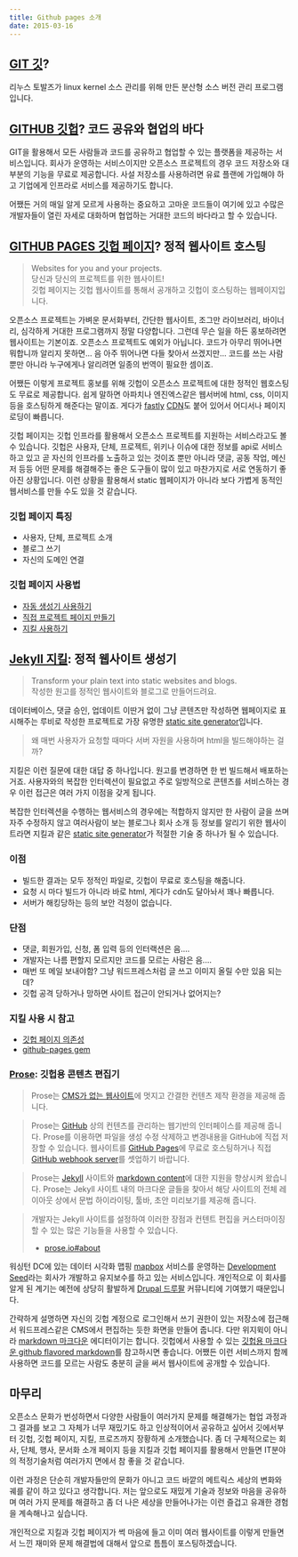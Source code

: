 ```yaml
---
title: Github pages 소개
date: 2015-03-16
---
```


## <i class="openwebicons openwebicons-git"></i> [GIT 깃](http://git-scm.com)?

리누스 토발즈가 linux kernel 소스 관리를 위해 만든 분산형 소스 버전 관리 프로그램입니다.

## <span class="mega-octicon really-more-mega octicon-mark-github"></span> [GITHUB 깃헙](http://github.com)? 코드 공유와 협업의 바다

GIT을 활용해서 모든 사람들과 코드를 공유하고 협업할 수 있는 플랫폼을 제공하는 서비스입니다. 회사가 운영하는 서비스이지만 오픈소스 프로젝트의 경우 코드 저장소와 대부분의 기능을 무료로 제공합니다. 사설 저장소를 사용하려면 유료 플랜에 가입해야 하고 기업에게 인프라로 서비스를 제공하기도 합니다. 

어쨌든 거의 매일 알게 모르게 사용하는 중요하고 고마운 코드들이 여기에 있고 수많은 개발자들이 열린 자세로 대화하며 협업하는 거대한 코드의 바다라고 할 수 있습니다.

## <span class="mega-octicon really-more-mega octicon-octoface"></span> [GITHUB PAGES 깃헙 페이지](http://pages.github.com)? 정적 웹사이트 호스팅

> Websites for you and your projects.   
> 당신과 당신의 프로젝트를 위한 웹사이트!   
> 깃헙 페이지는 깃헙 웹사이트를 통해서 공개하고 깃헙이 호스팅하는 웹페이지입니다. 

<!--break-->

오픈소스 프로젝트는 가벼운 문서화부터, 간단한 웹사이트, 조그만 라이브러리, 바이너리, 심각하게 거대한 프로그램까지 정말 다양합니다. 그런데 무슨 일을 하든 홍보하려면 웹사이트는 기본이죠. 오픈소스 프로젝트도 예외가 아닙니다. 코드가 아무리 뛰어나면 뭐합니까 알리지 못하면... 음 아주 뛰어나면 다들 찾아서 쓰겠지만... 코드를 쓰는 사람뿐만 아니라 누구에게나 알리려면 일종의 번역이 필요한 셈이죠.

어쨌든 이렇게 프로젝트 홍보를 위해 깃헙이 오픈소스 프로젝트에 대한 정적인 웹호스팅도 무료로 제공합니다. 쉽게 말하면 아파치나 엔진엑스같은 웹서버에 html, css, 이미지 등을 호스팅하게 해준다는 말이죠. 게다가 [fastly](http://www.fastly.com/customers/github/) [CDN](http://en.wikipedia.org/wiki/Content_delivery_networ)도 붙어 있어서 어디서나 페이지 로딩이 빠릅니다.

깃헙 페이지는 깃헙 인프라를 활용해서 오픈소스 프로젝트를 지원하는 서비스라고도 볼 수 있습니다. 깃헙은 사용자, 단체, 프로젝트, 위키나 이슈에 대한 정보를 api로 서비스하고 있고 곧 자신의 인프라를 노출하고 있는 것이죠 뿐만 아니라 댓글, 공동 작업, 메신저 등등 어떤 문제를 해결해주는 좋은 도구들이 많이 있고 마찬가지로 서로 연동하기 좋아진 상황입니다. 이런 상황을 활용해서 static 웹페이지가 아니라 보다 가볍게 동적인 웹서비스를 만들 수도 있을 것 같습니다.

### 깃헙 페이지 특징
- 사용자, 단체, 프로젝트 소개
- 블로그 쓰기
- 자신의 도메인 연결

### 깃헙 페이지 사용법
- [자동 생성기 사용하기](https://help.github.com/articles/creating-pages-with-the-automatic-generator/)
- [직접 프로젝트 페이지 만들기](https://help.github.com/articles/creating-project-pages-manually/)
- [지킬 사용하기](https://help.github.com/articles/using-jekyll-with-pages/)


## [Jekyll 지킬](http://jekyllrb.com): 정적 웹사이트 생성기

> Transform your plain text into static websites and blogs.   
> 작성한 원고를 정적인 웹사이트와 블로그로 만들어드려요.   

데이터베이스, 댓글 승인, 업데이트 이딴거 없이 그냥 콘텐츠만 작성하면 웹페이지로 표시해주는 루비로 작성한 프로젝트로 가장 유명한 [static site generator](https://www.staticgen.com)입니다.

> 왜 매번 사용자가 요청할 때마다 서버 자원을 사용하며 html을 빌드해야하는 걸까?

지킬은 이런 질문에 대한 대답 중 하나입니다. 원고를 변경하면 한 번 빌드해서 배포하는거죠. 사용자와의 복잡한 인터렉션이 필요없고 주로 일방적으로 콘텐츠를 서비스하는 경우 이런 접근은 여러 가지 이점을 갖게 됩니다. 

복잡한 인터렉션을 수행하는 웹서비스의 경우에는 적합하지 않지만 한 사람이 글을 쓰며 자주 수정하지 않고 여러사람이 보는 블로그나 회사 소개 등 정보를 알리기 위한 웹사이트라면 지킬과 같은 [static site generator](https://www.staticgen.com)가 적절한 기술 중 하나가 될 수 있습니다.

### 이점
- 빌드한 결과는 모두 정적인 파일로, 깃헙이 무료로 호스팅을 해줍니다. 
- 요청 시 마다 빌드가 아니라 바로 html, 게다가 cdn도 달아놔서 꽤나 빠릅니다. 
- 서버가 해킹당하는 등의 보안 걱정이 없습니다. 

### 단점
- 댓글, 회원가입, 신청, 폼 입력 등의 인터랙션은 음....
- 개발자는 나름 편할지 모르지만 코드를 모르는 사람은 음.... 
- 매번 또 메일 보내야함? 그냥 워드프레스처럼 글 쓰고 이미지 올릴 수만 있음 되는데?
- 깃헙 공격 당하거나 망하면 사이트 접근이 안되거나 없어지는?

### 지킬 사용 시 참고
- [깃헙 페이지 의존성](https://pages.github.com/versions/)
- [github-pages gem](https://rubygems.org/gems/github-pages)


### [Prose](http://prose.io/#about): 깃헙용 콘텐츠 편집기

> Prose는 [CMS가 없는 웹사이트](http://developmentseed.org/blog/2012/07/27/build-cms-free-websites/)에 
멋지고 간결한 컨텐츠 제작 환경을 제공해 줍니다.

> Prose는 [GitHub](http://github.com) 상의 컨텐츠를 관리하는 웹기반의 인터페이스를 제공해 줍니다. Prose를 이용하면 파일을 생성 수정 삭제하고 변경내용을 GitHub에 직접 저장할 수 있습니다. 
웹사이트를 [GitHub Pages](http://pages.github.com)에 무료로 호스팅하거나 직접 [GitHub webhook server](http://developmentseed.org/blog/2013/05/01/introducing-jekyll-hook/)를 셋업하기 바랍니다.

> Prose는 [Jekyll](http://jekyllrb.com/) 사이트와 [markdown content](http://daringfireball.net/projects/markdown/)에 대한 지원을 향상시켜 왔습니다. 
Prose는 Jekyll 사이트 내의 마크다운 글들을 찾아서 해당 사이트의 
전체 레이아웃 상에서 문법 하이라이팅, 툴바, 초안 미리보기를 제공해 줍니다. 

> 개발자는 Jekyll 사이트를 설정하여 이러한 장점과 컨텐트 편집을 
커스터마이징할 수 있는 많은 기능들을 사용할 수 있습니다. 
> - [prose.io#about](http://prose.io/#about)

워싱턴 DC에 있는 데이터 시각화 맵핑 [mapbox](http://mapbox.com) 서비스를 운영하는 [Development Seed](http://developmentseed.org)라는 회사가 개발하고 유지보수를 하고 있는 서비스입니다. 개인적으로 이 회사를 알게 된 계기는 예전에 상당히 활발하게 [Drupal 드루팔](http:drupal.org) 커뮤니티에 기여했기 때문입니다. 

간략하게 설명하면 자신의 깃헙 계정으로 로그인해서 쓰기 권한이 있는 저장소에 접근해서 워드프레스같은 CMS에서 편집하는 듯한 화면을 만들어 줍니다. 다만 위지윅이 아니라 [markdown 마크다운](http://daringfireball.net/projects/markdown/syntax) 에디터이기는 합니다. 깃헙에서 사용할 수 있는 [깃헙용 마크다운 github flavored markdown](https://guides.github.com/features/mastering-markdown/)를 참고하시면 좋습니다. 어쨌든 이런 서비스까지 함께 사용하면 코드를 모르는 사람도 충분히 글을 써서 웹사이트에 공개할 수 있습니다. 

## 마무리

오픈소스 문화가 번성하면서 다양한 사람들이 여러가지 문제를 해결해가는 협업 과정과 그 결과를 보고 그 자체가 너무 재밌기도 하고 인상적이어서 공유하고 싶어서 깃에서부터 깃헙, 깃헙 페이지, 지킬, 프로즈까지 장황하게 소개했습니다. 좀 더 구체적으로는 회사, 단체, 행사, 문서화 소개 페이지 등을 지킬과 깃헙 페이지를 활용해서 만들면 IT분야의 적정기술처럼 여러가지 면에서 참 좋을 것 같습니다.

이런 과정은 단순히 개발자들만의 문화가 아니고 코드 바깥의 메트릭스 세상의 변화와 궤를 같이 하고 있다고 생각합니다. 저는 앞으로도 재밌게 기술과 정보와 마음을 공유하며 여러 가지 문제를 해결하고 좀 더 나은 세상을 만들어나가는 이런 즐겁고 유괘한 경험을 계속해나고 싶습니다.

개인적으로 지킬과 깃헙 페이지가 썩 마음에 들고 이미 여러 웹사이트를 이렇게 만들면서 느낀 재미와 문제 해결법에 대해서 앞으로 틈틈이 포스팅하겠습니다.

